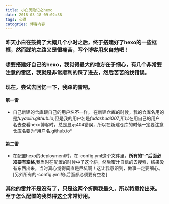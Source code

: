 ```yaml
---
title: 小白历险记之hexo
date: 2018-03-18 09:02:38
tags: 心得
catogries: 博客内容
---
```

### 昨天小白在鼓捣了大概几个小时之后，终于搭建好了hexo的一些框框，然而踩坑之路又是很痛苦，写个博客用来自勉吧！

### 想要搭建好自己的hexo，我觉得最大的地方在于细心，有几个非常要注意的雷区，我就是非常顺利的踩了进去，然后苦苦的找错误。
### 现在，尝试去回忆一下，我踩的雷吧。

#### 第一雷
* 自己新建的仓库跟自己的用户名不一样。
在新建仓库的时候，我的仓库名用的是*fuyaolin.github.io*,但是我的用户名是*fudashuai007*,所以在用自己的用户名去查看hexo博客时，总是显示404错误，所以在新建仓库的时候一定要注意仓库名要为\*用户名.github.io\*

#### 第二雷
* 在配置hexo的deployment时，在-config.yml这个文件里，**所有的“:”后面必须要有空格**,我当时在配置的时候中了这个斜，然后蜜汁自信的去搜索，结果没有东西出来，当时真心觉得简直是巨坑啊！这让我意识到，做事一定要细心。[另外所有的-config.yml的:后面都必须要有空格]

### 其他的雷并不是没有了，只是这两个折腾我最久，所以特意拎出来。至于怎么配置的我觉得[这个](http://www.cnblogs.com/fengxiongZz/p/7707219.html)非常好用。